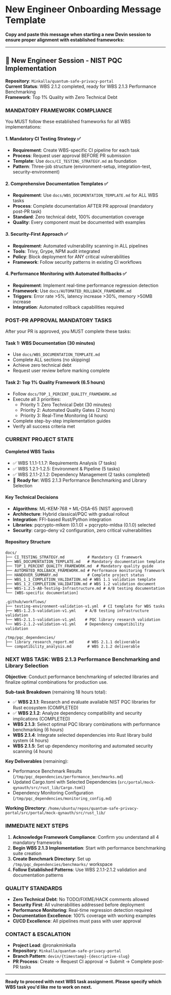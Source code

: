 # New Engineer Onboarding Message Template

**Copy and paste this message when starting a new Devin session to ensure proper alignment with established frameworks:**

---

## 🎯 **New Engineer Session - NIST PQC Implementation**

**Repository**: `Minkalla/quantum-safe-privacy-portal`  
**Current Status**: WBS 2.1.2 completed, ready for WBS 2.1.3 Performance Benchmarking  
**Framework**: Top 1% Quality with Zero Technical Debt

### **MANDATORY FRAMEWORK COMPLIANCE**

You MUST follow these established frameworks for all WBS implementations:

#### **1. Mandatory CI Testing Strategy** ✅
- **Requirement**: Create WBS-specific CI pipeline for each task
- **Process**: Request user approval BEFORE PR submission
- **Template**: Use `docs/CI_TESTING_STRATEGY.md` as foundation
- **Pattern**: Three-job structure (environment-setup, integration-test, security-environment)

#### **2. Comprehensive Documentation Templates** ✅
- **Requirement**: Use `docs/WBS_DOCUMENTATION_TEMPLATE.md` for ALL WBS tasks
- **Process**: Complete documentation AFTER PR approval (mandatory post-PR task)
- **Standard**: Zero technical debt, 100% documentation coverage
- **Quality**: Every component must be documented with examples

#### **3. Security-First Approach** ✅
- **Requirement**: Automated vulnerability scanning in ALL pipelines
- **Tools**: Trivy, Grype, NPM audit integrated
- **Policy**: Block deployment for ANY critical vulnerabilities
- **Framework**: Follow security patterns in existing CI workflows

#### **4. Performance Monitoring with Automated Rollbacks** ✅
- **Requirement**: Implement real-time performance regression detection
- **Framework**: Use `docs/AUTOMATED_ROLLBACK_FRAMEWORK.md`
- **Triggers**: Error rate >5%, latency increase >30%, memory >50MB increase
- **Integration**: Automated rollback capabilities required

### **POST-PR APPROVAL MANDATORY TASKS**

After your PR is approved, you MUST complete these tasks:

#### **Task 1: WBS Documentation** (30 minutes)
- Use `docs/WBS_DOCUMENTATION_TEMPLATE.md`
- Complete ALL sections (no skipping)
- Achieve zero technical debt
- Request user review before marking complete

#### **Task 2: Top 1% Quality Framework** (6.5 hours)
- Follow `docs/TOP_1_PERCENT_QUALITY_FRAMEWORK.md`
- Execute all 3 priorities:
  - Priority 1: Zero Technical Debt (30 minutes)
  - Priority 2: Automated Quality Gates (2 hours)  
  - Priority 3: Real-Time Monitoring (4 hours)
- Complete step-by-step implementation guides
- Verify all success criteria met

### **CURRENT PROJECT STATE**

#### **Completed WBS Tasks**
- ✅ WBS 1.1.1-1.1.7: Requirements Analysis (7 tasks)
- ✅ WBS 1.2.1-1.2.5: Environment & Pipeline (5 tasks)
- ✅ WBS 2.1.1-2.1.2: Dependency Management (2 tasks completed)
- 🔄 **Ready for**: WBS 2.1.3 Performance Benchmarking and Library Selection

#### **Key Technical Decisions**
- **Algorithms**: ML-KEM-768 + ML-DSA-65 (NIST approved)
- **Architecture**: Hybrid classical/PQC with gradual rollout
- **Integration**: FFI-based Rust/Python integration
- **Libraries**: pqcrypto-mlkem (0.1.0) + pqcrypto-mldsa (0.1.0) selected
- **Security**: cargo-deny v2 configuration, zero critical vulnerabilities

#### **Repository Structure**
```
docs/
├── CI_TESTING_STRATEGY.md          # Mandatory CI framework
├── WBS_DOCUMENTATION_TEMPLATE.md   # Mandatory documentation template
├── TOP_1_PERCENT_QUALITY_FRAMEWORK.md  # Mandatory quality guide
├── AUTOMATED_ROLLBACK_FRAMEWORK.md # Performance monitoring framework
├── HANDOVER_SUMMARY.md             # Complete project status
├── WBS_1_1_COMPLETION_VALIDATION.md # WBS 1.1 validation template
├── WBS_1_2_COMPLETION_VALIDATION.md # WBS 1.2 validation document
├── WBS-1.2.5-AB-Testing-Infrastructure.md # A/B testing documentation
└── [WBS-specific documentation]

.github/workflows/
├── testing-environment-validation-v1.yml  # CI template for WBS tasks
├── WBS-1.2.5-validation-v1.yml    # A/B testing infrastructure validation
├── WBS-2.1.1-validation-v1.yml    # PQC library research validation
└── WBS-2.1.2-validation-v1.yml    # Dependency compatibility validation

/tmp/pqc_dependencies/
├── library_research_report.md      # WBS 2.1.1 deliverable
└── compatibility_analysis.md       # WBS 2.1.2 deliverable
```

### **NEXT WBS TASK: WBS 2.1.3 Performance Benchmarking and Library Selection**

**Objective**: Conduct performance benchmarking of selected libraries and finalize optimal combinations for production use.

**Sub-task Breakdown** (remaining 18 hours total):
- ✅ **WBS 2.1.1**: Research and evaluate available NIST PQC libraries for Rust ecosystem (COMPLETED)
- ✅ **WBS 2.1.2**: Analyze dependency compatibility and security implications (COMPLETED)
- **WBS 2.1.3**: Select optimal PQC library combinations with performance benchmarking (6 hours)
- **WBS 2.1.4**: Integrate selected dependencies into Rust library build system (4 hours)
- **WBS 2.1.5**: Set up dependency monitoring and automated security scanning (4 hours)

**Key Deliverables** (remaining):
- Performance Benchmark Results (`/tmp/pqc_dependencies/performance_benchmarks.md`)
- Updated Cargo.toml with Selected Dependencies (`src/portal/mock-qynauth/src/rust_lib/Cargo.toml`)
- Dependency Monitoring Configuration (`/tmp/pqc_dependencies/monitoring_config.md`)

**Working Directory**: `/home/ubuntu/repos/quantum-safe-privacy-portal/src/portal/mock-qynauth/src/rust_lib/`

### **IMMEDIATE NEXT STEPS**

1. **Acknowledge Framework Compliance**: Confirm you understand all 4 mandatory frameworks
2. **Begin WBS 2.1.3 Implementation**: Start with performance benchmarking suite creation
3. **Create Benchmark Directory**: Set up `/tmp/pqc_dependencies/benchmarks/` workspace
4. **Follow Established Patterns**: Use WBS 2.1.1-2.1.2 validation and documentation patterns

### **QUALITY STANDARDS**

- **Zero Technical Debt**: No TODO/FIXME/HACK comments allowed
- **Security First**: All vulnerabilities addressed before deployment
- **Performance Monitoring**: Real-time regression detection required
- **Documentation Excellence**: 100% coverage with working examples
- **CI/CD Excellence**: All pipelines must pass with user approval

### **CONTACT & ESCALATION**

- **Project Lead**: @ronakminkalla
- **Repository**: `Minkalla/quantum-safe-privacy-portal`
- **Branch Pattern**: `devin/{timestamp}-{descriptive-slug}`
- **PR Process**: Create → Request CI approval → Submit → Complete post-PR tasks

---

**Ready to proceed with next WBS task assignment. Please specify which WBS task you'd like me to work on next.**
